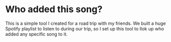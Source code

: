 # Who added this song?

This is a simple tool I created for a road trip with my friends. We built a huge Spotify playlist to listen to during our trip, so I set up this tool to llok up who added any specific song to it.
